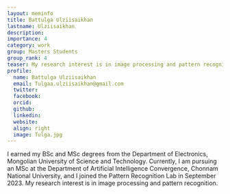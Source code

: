 ```yaml
---
layout: meminfo
title: Battulga Ulziisaikhan 
lastname: Ulziisaikhan
description:
importance: 4
category: work
group: Masters Students
group_rank: 4
teaser: My research interest is in image processing and pattern recognition...
profile:
  name: Battulga Ulziisaikhan
  email: Tulgaa.ulziisaikhan@gmail.com
  twitter:
  facebook:
  orcid:
  github:
  linkedin:
  website:
  align: right
  image: Tulga.jpg
---
```



I earned my BSc and MSc degrees from the Department of Electronics, Mongolian University of Science and Technology. Currently, I am pursuing an MSc at the Department of Artificial Intelligence Convergence, Chonnam National University, and I joined the Pattern Recognition Lab in September 2023.
My research interest is in image processing and pattern recognition.


<!--stackedit_data:
eyJoaXN0b3J5IjpbLTM1MDMzOTM4MF19
-->
